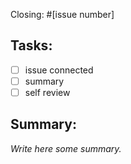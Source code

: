 <!--- Please crate an issue if this PR is not connected with anyone. --->

Closing: #[issue number]

**Tasks**:
---
* [ ] issue connected
* [ ] summary
* [ ] self review

**Summary**:
---
*Write here some summary.*

